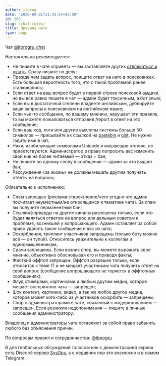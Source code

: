 ```yaml
---
author: jtprog
date: "2020-09-01T21:35:54+03:00"
id: 263
slug: /chat-rules/
title: Правила чата
type: page
---
```

Чат [@jtprogru_chat](https://ttttt.me/jtprogru_chat)

Настоятельно рекомендуется:

- Не пишите в чате &#171;привет&#187; &#8212; вы заставляете других [отвлекаться и ждать](https://neprivet.ru). Сразу пишите по делу;
- Прежде чем задать вопрос, поищите ответ на него в поисковиках. Есть большая вероятность того, что с такой проблемой ранее сталкивались;
- Если ответ на ваш вопрос будет в первой строке поисковой выдачи, но вы все равно пишете в чат &#8212; админ будет токсичным, а бот злым;
- Если вы в достаточной степени владеете английским, дублируйте ваши запросы к поисковикам на английском языке;
- Если чье-то сообщение, по вашему мнению, нарушает эти правила, то вы можете пожаловаться отправив /report в ответ на это сообщение;
- Если ваш код, логи или другие выхлопы системы больше 50 символов &#8212; присылайте их ссылкой на [pastebin](http://pastebin.com) и [gist](https://gist.github.com). Не нужно гадить ими в чат;
- Ники, изобилующие символами Unicode и мешающие чтению, не приветствуются. Администратор в праве попросить вас изменить свой ник на более читаемый &#8212; отказ = бан;
- Не пишите по одному слову в сообщении &#8212; админ за это выдает бан;
- Рассуждения &#171;за жизнь&#187; не должны мешать другим получать ответы на вопросы;

Обязательно к исполнению:

- Спам запрещен (реклама ставок/порно/чего угодно что админ посчитает неуместным/не относящимся к тематике чата). За спам вы получите перманентный бан;
- Ссылки/форварды на другие каналы разрешены только, если это будет являться ответом на вопрос или дельным советом к проблеме, возникшей у вопрошающего. Админ оставляет за собой право удалить такое сообщение и вас из чата;
- Оскорбления, троллинг участников запрещены (только боту можно всё &#8212; он тупой). Относитесь уважительно к коллегам и единомышленникам;
- Срачи запрещены. Если возник спор, вы можете выражать свое мнение, объективно обосновывая его и приводя факты;
- Жесткий оффтоп запрещен. Оффтоп разрешен только, если относится к теме IT и не мешает участникам чата получить ответ на свой вопрос (сообщение вопрошающего не теряется в оффтопных сообщениях);
- Флуд стикерами, картинками и любым другим медиа, которое мешает восприятию чата &#8212; запрещен;
- Шок контент, картинки, видео, а так же любое другое медиа, которое может кого-либо из участников оскорбить &#8212; запрещены;
- Спор с администраторами в чате, связанный с модерированием &#8212; запрещен. Если возникли недопонимания &#8212; пишите в личные сообщения администратору.

Владелец и администраторы чата оставляют за собой право забанить любого без объяснения причин.

По вопросам правил и сотрудничества: [@jtprogru](https://ttttt.me/jtprogru)

В для глобальных обсуждений голосом или с демонстрацией экрана есть Discord-сервер [SysOps](https://discord.gg/zS2gNwt2Ka), а с недавних пор это возможно и в самом Telegram.
